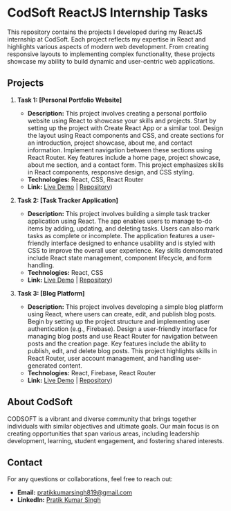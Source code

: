 # CodSoft ReactJS Internship Tasks

This repository contains the projects I developed during my ReactJS internship at CodSoft. Each project reflects my expertise in React and highlights various aspects of modern web development. From creating responsive layouts to implementing complex functionality, these projects showcase my ability to build dynamic and user-centric web applications.

## Projects

1. **Task 1: [Personal Portfolio Website]**  
   - **Description:** This project involves creating a personal portfolio website using React to showcase your skills and projects. Start by setting up the project with Create React App or a similar tool. Design the layout using React components and CSS, and create sections for an introduction, project showcase, about me, and contact information. Implement navigation between these sections using React Router. Key features include a home page, project showcase, about me section, and a contact form. This project emphasizes skills in React components, responsive design, and CSS styling.
   - **Technologies:** React, CSS, React Router  
   - **Link:** [Live Demo](https://personal-portfolio-one-pearl-85.vercel.app/) | [Repository](https://github.com/PratikKumarSingh2503/CodSoft-ReactJS-Intern/tree/main/task%201%20(Personal%20Portfolio)))

2. **Task 2: [Task Tracker Application]**  
   - **Description:** This project involves building a simple task tracker application using React. The app enables users to manage to-do items by adding, updating, and deleting tasks. Users can also mark tasks as complete or incomplete. The application features a user-friendly interface designed to enhance usability and is styled with CSS to improve the overall user experience. Key skills demonstrated include React state management, component lifecycle, and form handling.
   - **Technologies:** React, CSS  
   - **Link:** [Live Demo](https://task-tracker-kappa-flax.vercel.app/) | [Repository](https://github.com/PratikKumarSingh2503/CodSoft-ReactJS-Intern/tree/main/task%202%20(Task%20Tracker)))

3. **Task 3: [Blog Platform]**  
   - **Description:** This project involves developing a simple blog platform using React, where users can create, edit, and publish blog posts. Begin by setting up the project structure and implementing user authentication (e.g., Firebase). Design a user-friendly interface for managing blog posts and use React Router for navigation between posts and the creation page. Key features include the ability to publish, edit, and delete blog posts. This project highlights skills in React Router, user account management, and handling user-generated content.
   - **Technologies:** React, Firebase, React Router  
   - **Link:** [Live Demo](https://blog-platform-xi-taupe.vercel.app/) | [Repository](https://github.com/PratikKumarSingh2503/CodSoft-ReactJS-Intern/tree/main/task%203%20(Blog%20Platform)))

## About CodSoft

CODSOFT is a vibrant and diverse community that brings together individuals with similar objectives and ultimate goals. Our main focus is on creating opportunities that span various areas, including leadership development, learning, student engagement, and fostering shared interests.

## Contact

For any questions or collaborations, feel free to reach out:

- **Email:** [pratikkumarsingh819@gmail.com](mailto:pratikkumarsingh819@gmail.com)
- **LinkedIn:** [Pratik Kumar Singh](https://www.linkedin.com/in/pratik-kumar-singh-aa6746221/)
